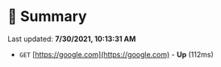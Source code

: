 # 📖 Summary
Last updated: **7/30/2021, 10:13:31 AM**

- `GET` [https://google.com](https://google.com) - **Up** (112ms)
